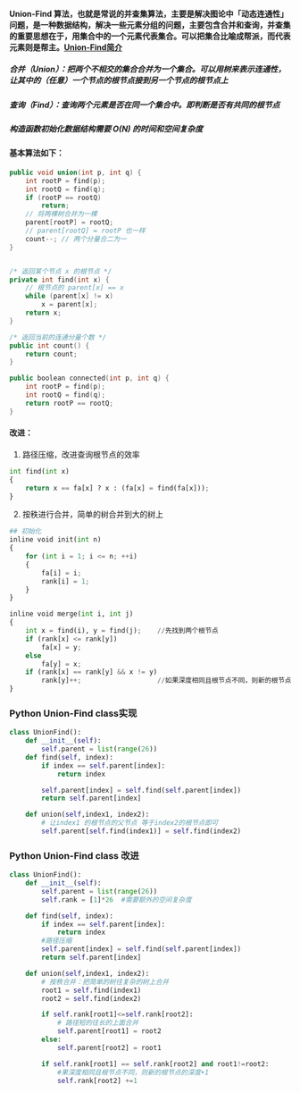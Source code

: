 #### Union-Find 算法，也就是常说的并查集算法，主要是解决图论中「动态连通性」问题，是一种数据结构，解决一些元素分组的问题，主要包含合并和查询，并查集的重要思想在于，用集合中的一个元素代表集合。可以把集合比喻成帮派，而代表元素则是帮主。[Union-Find简介](https://zhuanlan.zhihu.com/p/93647900/)
##### 合并（Union）：把两个不相交的集合合并为一个集合。可以用树来表示连通性，让其中的（任意）一个节点的根节点接到另一个节点的根节点上
##### 查询（Find）：查询两个元素是否在同一个集合中。即判断是否有共同的根节点
##### 构造函数初始化数据结构需要 O(N) 的时间和空间复杂度
#### 基本算法如下：
```c++
public void union(int p, int q) {
    int rootP = find(p);
    int rootQ = find(q);
    if (rootP == rootQ)
        return;
    // 将两棵树合并为一棵
    parent[rootP] = rootQ;
    // parent[rootQ] = rootP 也一样
    count--; // 两个分量合二为一
}


/* 返回某个节点 x 的根节点 */
private int find(int x) {
    // 根节点的 parent[x] == x
    while (parent[x] != x)
        x = parent[x];
    return x;
}

/* 返回当前的连通分量个数 */
public int count() { 
    return count;
}

public boolean connected(int p, int q) {
    int rootP = find(p);
    int rootQ = find(q);
    return rootP == rootQ;
}
```
#### 改进：
1. 路径压缩，改进查询根节点的效率
```python
int find(int x)
{
    return x == fa[x] ? x : (fa[x] = find(fa[x]));
}
```
2. 按秩进行合并，简单的树合并到大的树上
```python
## 初始化
inline void init(int n)
{
    for (int i = 1; i <= n; ++i)
    {
        fa[i] = i;
        rank[i] = 1;
    }
}

inline void merge(int i, int j)
{
    int x = find(i), y = find(j);    //先找到两个根节点
    if (rank[x] <= rank[y])
        fa[x] = y;
    else
        fa[y] = x;
    if (rank[x] == rank[y] && x != y)
        rank[y]++;                   //如果深度相同且根节点不同，则新的根节点的深度+1
}
```

### Python Union-Find class实现
```python
class UnionFind():
    def __init__(self):
        self.parent = list(range(26))
    def find(self, index):
        if index == self.parent[index]:
            return index

        self.parent[index] = self.find(self.parent[index])
        return self.parent[index]

    def union(self,index1, index2):
        # 让index1 的根节点的父节点 等于index2的根节点即可
        self.parent[self.find(index1)] = self.find(index2)
```

### Python Union-Find class 改进
```python
class UnionFind():
    def __init__(self):
        self.parent = list(range(26))
        self.rank = [1]*26  #需要额外的空间复杂度

    def find(self, index):
        if index == self.parent[index]:
            return index
        #路径压缩
        self.parent[index] = self.find(self.parent[index])
        return self.parent[index]

    def union(self,index1, index2):
        # 按秩合并：把简单的树往复杂的树上合并
        root1 = self.find(index1)
        root2 = self.find(index2)

        if self.rank[root1]<=self.rank[root2]:
            # 路径短的往长的上面合并
            self.parent[root1] = root2
        else:
            self.parent[root2] = root1

        if self.rank[root1] == self.rank[root2] and root1!=root2:
            #果深度相同且根节点不同，则新的根节点的深度+1
            self.rank[root2] +=1

```
